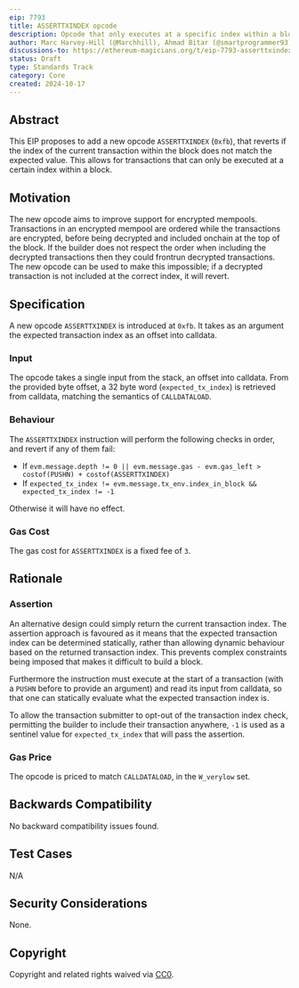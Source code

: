 ```yaml
---
eip: 7793
title: ASSERTTXINDEX opcode
description: Opcode that only executes at a specific index within a block
author: Marc Harvey-Hill (@Marchhill), Ahmad Bitar (@smartprogrammer93)
discussions-to: https://ethereum-magicians.org/t/eip-7793-asserttxindex-opcode/21513
status: Draft
type: Standards Track
category: Core
created: 2024-10-17
---
```


## Abstract

This EIP proposes to add a new opcode `ASSERTTXINDEX` (`0xfb`), that reverts if the index of the current transaction within the block does not match the expected value. This allows for transactions that can only be executed at a certain index within a block.

## Motivation

The new opcode aims to improve support for encrypted mempools. Transactions in an encrypted mempool are ordered while the transactions are encrypted, before being decrypted and included onchain at the top of the block. If the builder does not respect the order when including the decrypted transactions then they could frontrun decrypted transactions. The new opcode can be used to make this impossible; if a decrypted transaction is not included at the correct index, it will revert.

## Specification

A new opcode `ASSERTTXINDEX` is introduced at `0xfb`. It takes as an argument the expected transaction index as an offset into calldata.

### Input

The opcode takes a single input from the stack, an offset into calldata. From the provided byte offset, a 32 byte word (`expected_tx_index`) is retrieved from calldata, matching the semantics of `CALLDATALOAD`.

### Behaviour

The `ASSERTTXINDEX` instruction will perform the following checks in order, and revert if any of them fail:

- If `evm.message.depth != 0 || evm.message.gas - evm.gas_left > costof(PUSHN) + costof(ASSERTTXINDEX)`
- If `expected_tx_index != evm.message.tx_env.index_in_block && expected_tx_index != -1`

Otherwise it will have no effect.

### Gas Cost

The gas cost for `ASSERTTXINDEX` is a fixed fee of `3`.

## Rationale

### Assertion

An alternative design could simply return the current transaction index. The assertion approach is favoured as it means that the expected transaction index can be determined statically, rather than allowing dynamic behaviour based on the returned transaction index. This prevents complex constraints being imposed that makes it difficult to build a block.

Furthermore the instruction must execute at the start of a transaction (with a `PUSHN` before to provide an argument) and read its input from calldata, so that one can statically evaluate what the expected transaction index is.

To allow the transaction submitter to opt-out of the transaction index check, permitting the builder to include their transaction anywhere, `-1` is used as a sentinel value for `expected_tx_index` that will pass the assertion.

### Gas Price

The opcode is priced to match `CALLDATALOAD`, in the `W_verylow` set.

## Backwards Compatibility

No backward compatibility issues found.

## Test Cases

N/A

## Security Considerations

None.

## Copyright

Copyright and related rights waived via [CC0](../LICENSE.md).
